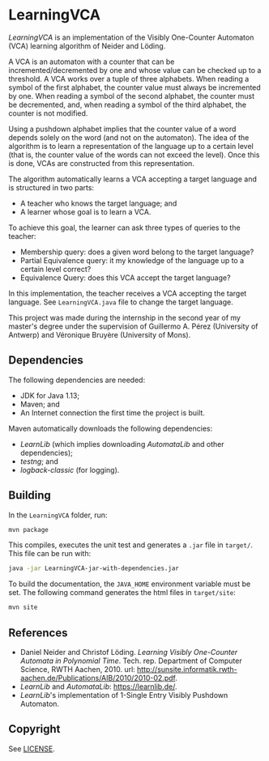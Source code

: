 # LearningVCA

_LearningVCA_ is an implementation of the Visibly One-Counter Automaton (VCA) learning algorithm of Neider and Löding.

A VCA is an automaton with a counter that can be incremented/decremented by one and whose value can be checked up to a threshold.
A VCA works over a tuple of three alphabets. When reading a symbol of the first alphabet, the counter value must always be incremented by one. When reading a symbol of the second alphabet, the counter must be decremented, and, when reading a symbol of the third alphabet, the counter is not modified.

Using a pushdown alphabet implies that the counter value of a word depends solely on the word (and not on the automaton).
The idea of the algorithm is to learn a representation of the language up to a certain level (that is, the counter value of the words can not exceed the level).
Once this is done, VCAs are constructed from this representation.

The algorithm automatically learns a VCA accepting a target language and is structured in two parts:
  - A teacher who knows the target language; and
  - A learner whose goal is to learn a VCA.

To achieve this goal, the learner can ask three types of queries to the teacher:
  - Membership query: does a given word belong to the target language?
  - Partial Equivalence query: it my knowledge of the language up to a certain level correct?
  - Equivalence Query: does this VCA accept the target language?

In this implementation, the teacher receives a VCA accepting the target language.
See `LearningVCA.java` file to change the target language.

This project was made during the internship in the second year of my master's degree under the supervision of Guillermo A. Pérez (University of Antwerp) and Véronique Bruyère (University of Mons).

## Dependencies
The following dependencies are needed:
  - JDK for Java 1.13;
  - Maven; and
  - An Internet connection the first time the project is built.

Maven automatically downloads the following dependencies:
  - _LearnLib_ (which implies downloading _AutomataLib_ and other dependencies);
  - _testng_; and
  - _logback-classic_ (for logging).

## Building
In the `LearningVCA` folder, run:
```bash
mvn package
```

This compiles, executes the unit test and generates a `.jar` file in `target/`. This file can be run with:
```bash
java -jar LearningVCA-jar-with-dependencies.jar
```

To build the documentation, the `JAVA_HOME` environment variable must be set.
The following command generates the html files in `target/site`:
```bash
mvn site
```

## References
  - Daniel Neider and Christof Löding. _Learning Visibly One-Counter Automata in Polynomial Time_. Tech. rep. Department of Computer Science, RWTH Aachen, 2010. url: http://sunsite.informatik.rwth-aachen.de/Publications/AIB/2010/2010-02.pdf.
  - _LearnLib_ and _AutomataLib_: https://learnlib.de/.
  - _LearnLib_'s implementation of 1-Single Entry Visibly Pushdown Automaton.
  
## Copyright
See [LICENSE](LICENSE).
